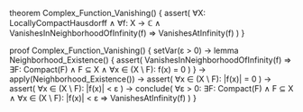 theorem Complex_Function_Vanishing() {
  assert(
    ∀X: LocallyCompactHausdorff ∧
    ∀f: X → ℂ ∧
    VanishesInNeighborhoodOfInfinity(f) ⇒
    VanishesAtInfinity(f)
  )
}

proof Complex_Function_Vanishing() {
  setVar(ε > 0) →
  lemma Neighborhood_Existence() {
    assert(
      VanishesInNeighborhoodOfInfinity(f) ⇒
      ∃F: Compact(F) ∧ F ⊆ X ∧
      ∀x ∈ (X \ F): f(x) = 0
    )
  } →
  apply(Neighborhood_Existence()) →
  assert(
    ∀x ∈ (X \ F): |f(x)| = 0
  ) →
  assert(
    ∀x ∈ (X \ F): |f(x)| < ε
  ) →
  conclude(
    ∀ε > 0: ∃F: Compact(F) ∧ F ⊆ X ∧
    ∀x ∈ (X \ F): |f(x)| < ε ⇒
    VanishesAtInfinity(f)
  )
}